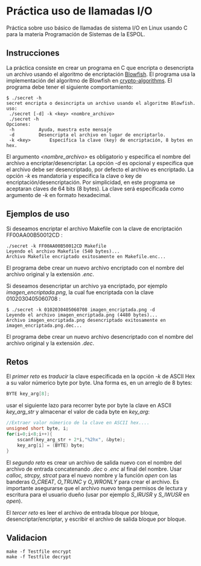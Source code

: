# Práctica uso de llamadas I/O
Práctica sobre uso básico de llamadas de sistema I/O en Linux usando C para la materia Programación de Sistemas de la ESPOL.

## Instrucciones
La práctica consiste en crear un programa en C que encripta o desencripta un archivo usando el algoritmo de encriptación [Blowfish](https://es.wikipedia.org/wiki/Blowfish). El programa usa la implementación del algoritmo de Blowfish en [crypto-algorithms](https://github.com/B-Con/crypto-algorithms). El programa debe tener el siguiente comportamiento:

```
$ ./secret -h
secret encripta o desincripta un archivo usando el algoritmo Blowfish.
uso:
 ./secret [-d] -k <key> <nombre_archivo>
 ./secret -h
Opciones:
 -h			Ayuda, muestra este mensaje
 -d			Desencripta el archivo en lugar de encriptarlo.
 -k <key>		Específica la clave (key) de encriptación, 8 bytes en hex.
```

El argumento *<nombre_archivo>* es obligatorio y especifica el nombre del archivo a encriptar/desencriptar. La opción *-d* es opcional y especifica que el archivo debe ser desencriptado, por defecto el archivo es encriptado. La opción *-k* es mandatoria y especifica la clave o key de encriptación/desencriptación. Por simplicidad, en este programa se aceptaran claves de 64 bits (8 bytes). La clave será especificada como argumento de *-k* en formato hexadecimal.

## Ejemplos de uso
Si deseamos encriptar el archivo Makefile con la clave de encriptación FF00AA00B50012CD :
```
./secret -k FF00AA00B50012CD Makefile
Leyendo el archivo Makefile (540 bytes)...
Archivo Makefile encriptado exitosamente en Makefile.enc...
```
El programa debe crear un nuevo archivo encriptado con el nombre del archivo original y la extensión *.enc*.

Si deseamos desencriptar un archivo ya encriptado, por ejemplo *imagen_encriptada.png*, la cual fue encriptada con la clave 0102030405060708 :
```
$ ./secret -k 0102030405060708 imagen_encriptada.png -d
Leyendo el archivo imagen_encriptada.png (4480 bytes)...
Archivo imagen_encriptada.png desencriptado exitosamente en imagen_encriptada.png.dec...
```
El programa debe crear un nuevo archivo desencriptado con el nombre del archivo original y la extensión *.dec*.

## Retos
El _primer reto_ es *traducir* la clave especificada en la opción *-k* de ASCII Hex a su valor númerico byte por byte. Una forma es, en un arreglo de 8 bytes:
```C
BYTE key_arg[8];
```
usar el siguiente lazo para recorrer byte por byte la clave en ASCII *key_arg_str* y almacenar el valor de cada byte en *key_arg*:
```C
//Extraer valor númerico de la clave en ASCII hex....
unsigned short byte, i;
for(i=0;i<8;i++){
	sscanf(key_arg_str + 2*i,"%2hx", &byte);
	key_arg[i] = (BYTE) byte;
}
```

El _segundo reto_ es crear un archivo de salida nuevo con el nombre del archivo de entrada concatenando *.dec* o *.enc* al final del nombre. Usar *calloc, strcpy, strcat* para el nuevo nombre y la función *open* con las banderas *O_CREAT*, *O_TRUNC* y *O_WRONLY* para crear el archivo. Es importante asegurarse que el archivo nuevo tenga permisos de lectura y escritura para el usuario dueño (usar por ejemplo *S_IRUSR* y *S_IWUSR* en *open*).

El _tercer reto_ es leer el archivo de entrada bloque por bloque, desencriptar/encriptar, y escribir el archivo de salida bloque por bloque.

## Validacion

```
make -f Testfile encrypt
make -f Testfile decrypt
```
